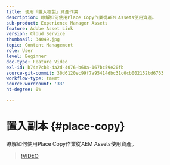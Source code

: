 ```yaml
---
title: 使用「置入複製」資產作業
description: 瞭解如何使用Place Copy作業從AEM Assets使用資產。
sub-product: Experience Manager Assets
feature: Adobe Asset Link
version: Cloud Service
thumbnail: 34049.jpg
topic: Content Management
role: User
level: Beginner
doc-type: Feature Video
exl-id: b74e7cb3-4a2d-4076-b68a-167bc59e20fb
source-git-commit: 30d6120ec99f7a95414dbc31c0cb002152bd6763
workflow-type: tm+mt
source-wordcount: '33'
ht-degree: 0%

---
```


# 置入副本 {#place-copy}

瞭解如何使用Place Copy作業從AEM Assets使用資產。

>[!VIDEO](https://video.tv.adobe.com/v/34049?quality=12&learn=on)
